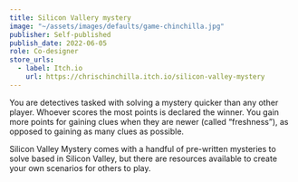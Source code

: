 ```yaml
---
title: Silicon Vallery mystery
image: "~/assets/images/defaults/game-chinchilla.jpg"
publisher: Self-published
publish_date: 2022-06-05
role: Co-designer
store_urls:
  - label: Itch.io
    url: https://chrischinchilla.itch.io/silicon-valley-mystery
---
```


You are detectives tasked with solving a mystery quicker than any other player. Whoever scores the most points is declared the winner. You gain more points for gaining clues when they are newer (called “freshness”), as opposed to gaining as many clues as possible.

Silicon Valley Mystery comes with a handful of pre-written mysteries to solve based in Silicon Valley, but there are resources available to create your own scenarios for others to play.